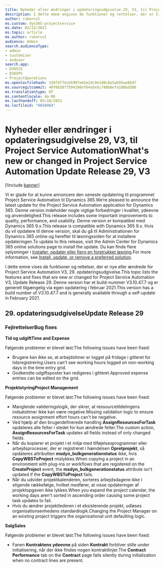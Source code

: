 ```yaml
---
title: Nyheder eller ændringer i opdateringsudgivelse 29, V3, til Project Service Automation
description: I dette emne angives de funktioner og rettelser, der er tilgængelige til Project Service Automation, opdateringsudgivelse 29, V3.
author: ruhercul
ms.custom: dyn365-projectservice
ms.date: 02/22/2021
ms.topic: article
ms.author: ruhercul
audience: Admin
search.audienceType:
- admin
- customizer
- enduser
search.app:
- D365CE
- D365PS
- ProjectOperations
ms.openlocfilehash: 320f4f74cb5997e42e2dc9e1d8c8a5ab95ae6647
ms.sourcegitcommit: 40f68387f594180af64a5e5c748b6efa188bd300
ms.translationtype: HT
ms.contentlocale: da-DK
ms.lasthandoff: 05/10/2021
ms.locfileid: "6010464"
---
```

# <a name="whats-new-or-changed-in-project-service-automation-update-release-29-v3"></a><span data-ttu-id="a99a8-103">Nyheder eller ændringer i opdateringsudgivelse 29, V3, til Project Service Automation</span><span class="sxs-lookup"><span data-stu-id="a99a8-103">What's new or changed in Project Service Automation Update Release 29, V3</span></span>

[!include [banner](../includes/psa-now-project-operations.md)]

<span data-ttu-id="a99a8-104">Vi er glade for at kunne annoncere den seneste opdatering til programmet Project Service Automation til Dynamics 365.</span><span class="sxs-lookup"><span data-stu-id="a99a8-104">We’re pleased to announce the latest update for the Project Service Automation application for Dynamics 365.</span></span> <span data-ttu-id="a99a8-105">Denne version indeholder nogle vigtige forbedringer i kvalitet, ydeevne og anvendelighed.</span><span class="sxs-lookup"><span data-stu-id="a99a8-105">This release includes some important improvements to quality, performance, and usability.</span></span> <span data-ttu-id="a99a8-106">Denne version er kompatibel med Dynamics 365 9.x.</span><span class="sxs-lookup"><span data-stu-id="a99a8-106">This release is compatible with Dynamics 365 9.x.</span></span> <span data-ttu-id="a99a8-107">Hvis du vil opdatere til denne version, skal du gå til Administrationen for Dynamics 365 online og herefter til løsningssiden for at installere opdateringen.</span><span class="sxs-lookup"><span data-stu-id="a99a8-107">To update to this release, visit the Admin Center for Dynamics 365 online solutions page to install the update.</span></span> <span data-ttu-id="a99a8-108">Du kan finde flere oplysninger i [Installer, opdater eller fjern en foretrukket løsning](/power-platform/admin/install-remove-preferred-solution).</span><span class="sxs-lookup"><span data-stu-id="a99a8-108">For more information, see [Install, update, or remove a preferred solution](/power-platform/admin/install-remove-preferred-solution).</span></span>

<span data-ttu-id="a99a8-109">I dette emne vises de funktioner og rettelser, der er nye eller ændrede for Project Service Automation V3, 29. opdateringsudgivelse.</span><span class="sxs-lookup"><span data-stu-id="a99a8-109">This topic lists the features and fixes that are new or changed for Project Service Automation V3, Update Release 29.</span></span> <span data-ttu-id="a99a8-110">Denne version har et build-nummer V3.10.47.7 og er generelt tilgængelig via egen opdatering i februar 2021.</span><span class="sxs-lookup"><span data-stu-id="a99a8-110">This version has a build number of V3.10.47.7 and is generally available through a self-update in February 2021.</span></span>

## <a name="update-release-29"></a><span data-ttu-id="a99a8-111">29. opdateringsudgivelse</span><span class="sxs-lookup"><span data-stu-id="a99a8-111">Update Release 29</span></span>

### <a name="bug-fixes"></a><span data-ttu-id="a99a8-112">Fejlrettelser</span><span class="sxs-lookup"><span data-stu-id="a99a8-112">Bug fixes</span></span>

<span data-ttu-id="a99a8-113">**Tid og udgift**</span><span class="sxs-lookup"><span data-stu-id="a99a8-113">**Time and Expense**</span></span>

<span data-ttu-id="a99a8-114">Følgende problemer er blevet løst:</span><span class="sxs-lookup"><span data-stu-id="a99a8-114">The following issues have been fixed:</span></span>

- <span data-ttu-id="a99a8-115">Brugere kan ikke se, at arbejdstimer er logget på fridage i gitteret for tidsregistrering.</span><span class="sxs-lookup"><span data-stu-id="a99a8-115">Users can't see working hours logged on non-working days in the time entry grid.</span></span>
- <span data-ttu-id="a99a8-116">Godkendte udgiftsposter kan redigeres i gitteret.</span><span class="sxs-lookup"><span data-stu-id="a99a8-116">Approved expense entries can be edited on the grid.</span></span>

<span data-ttu-id="a99a8-117">**Projektstyring**</span><span class="sxs-lookup"><span data-stu-id="a99a8-117">**Project Management**</span></span>

<span data-ttu-id="a99a8-118">Følgende problemer er blevet løst:</span><span class="sxs-lookup"><span data-stu-id="a99a8-118">The following issues have been fixed:</span></span>

- <span data-ttu-id="a99a8-119">Manglende valideringslogik, der sikrer, at ressourcetildelingens indsatstimer ikke kan være negative.</span><span class="sxs-lookup"><span data-stu-id="a99a8-119">Missing validation logic to ensure resource assignment effort hours can't be negative.</span></span>
- <span data-ttu-id="a99a8-120">Ved hjælp af den brugerdefinerede handling **AssignResourcesForTask** opdateres alle felter i stedet for kun ændrede felter.</span><span class="sxs-lookup"><span data-stu-id="a99a8-120">The custom action, **AssignResourcesForTask** updates all fields instead of only changed fields.</span></span>
- <span data-ttu-id="a99a8-121">Når du kopierer et projekt i et miljø med tilføjelsesprogrammer eller arbejdsprocesser, der er registreret i hændelsen **Opretprojekt**, så opdateres attributten **msdyn_bulkgenerationstatus** ikke, hvis **CopyWBSToProject** mislykkes.</span><span class="sxs-lookup"><span data-stu-id="a99a8-121">When copying a project in an environment with plug-ins or workflows that are registered on the **CreateProject** event, the **msdyn_bulkgenerationstatus** attribute isn't updated if the **CopyWBSToProject** fails.</span></span>
- <span data-ttu-id="a99a8-122">Når du udvider projektkalenderen, sorteres arbejdsdagene ikke i stigende rækkefølge, hvilket medfører, at visse opdateringer af projektopgaven ikke lykkes.</span><span class="sxs-lookup"><span data-stu-id="a99a8-122">When you expand the project calendar, the working days aren't sorted in ascending order causing some project task updates to fail.</span></span>
- <span data-ttu-id="a99a8-123">Hvis du ændrer projektlederen i et eksisterende projekt, udløses organisationsenhedens standardlogik.</span><span class="sxs-lookup"><span data-stu-id="a99a8-123">Changing the Project Manager on an existing project triggers the organizational unit defaulting logic.</span></span>

<span data-ttu-id="a99a8-124">**Salg**</span><span class="sxs-lookup"><span data-stu-id="a99a8-124">**Sales**</span></span>

<span data-ttu-id="a99a8-125">Følgende problemer er blevet løst:</span><span class="sxs-lookup"><span data-stu-id="a99a8-125">The following issues have been fixed:</span></span>

- <span data-ttu-id="a99a8-126">Fanen **Kontraktens ydeevne** på siden **Kontrakt** forbliver stille under initialisering, når der ikke findes nogen kontraktlinjer.</span><span class="sxs-lookup"><span data-stu-id="a99a8-126">The **Contract Performance** tab on the **Contract** page fails silently during initialization when no contract lines are present.</span></span>